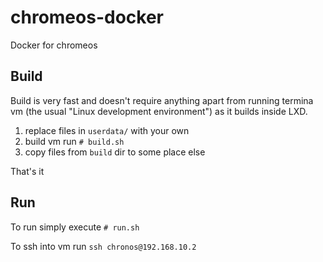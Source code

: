 # chromeos-docker
Docker for chromeos

## Build
Build is very fast and doesn't require anything apart from running termina vm (the usual "Linux development environment") as it builds inside LXD.

1. replace files in `userdata/` with your own
2. build vm run `# build.sh`
3. copy files from `build` dir to some place else

That's it
## Run
To run simply execute `# run.sh`

To ssh into vm run `ssh chronos@192.168.10.2`
